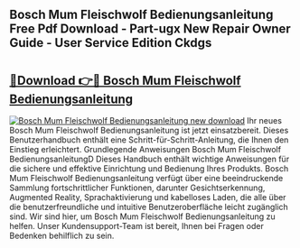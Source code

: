 ## Bosch Mum Fleischwolf Bedienungsanleitung Free Pdf Download - Part-ugx New Repair Owner Guide - User Service Edition Ckdgs

# <h2><a href="http://df2ioq.blite.top/?on=Bosch+Mum+Fleischwolf+Bedienungsanleitung">🔗Download 👉🔴 Bosch Mum Fleischwolf Bedienungsanleitung</a></h2>

[![Bosch Mum Fleischwolf Bedienungsanleitung new download](https://i.imgur.com/lujVjoI.png)](http://df2ioq.blite.top/?on=Bosch+Mum+Fleischwolf+Bedienungsanleitung)
Ihr neues Bosch Mum Fleischwolf Bedienungsanleitung ist jetzt einsatzbereit. Dieses Benutzerhandbuch enthält eine Schritt-für-Schritt-Anleitung, die Ihnen den Einstieg erleichtert. Grundlegende Anweisungen Bosch Mum Fleischwolf BedienungsanleitungD Dieses Handbuch enthält wichtige Anweisungen für die sichere und effektive Einrichtung und Bedienung Ihres Produkts. Bosch Mum Fleischwolf Bedienungsanleitung verfügt über eine beeindruckende Sammlung fortschrittlicher Funktionen, darunter Gesichtserkennung, Augmented Reality, Sprachaktivierung und kabelloses Laden, die alle über die benutzerfreundliche und intuitive Benutzeroberfläche leicht zugänglich sind. Wir sind hier, um Bosch Mum Fleischwolf Bedienungsanleitung zu helfen. Unser Kundensupport-Team ist bereit, Ihnen bei Fragen oder Bedenken behilflich zu sein.
